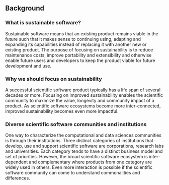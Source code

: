 ## Background

### What is sustainable software?
Sustainable software means that an existing product remains viable in the future such that it makes sense to continuing using, adapting and expanding its capabilities instead of replacing it with another new or existing product.  The purpose of focusing on sustainability is to reduce maintenance costs, improve portability and extensibility and otherwise enable future users and developers to keep the product viable for future development and use.

### Why we should focus on sustainability
A successful scientific software product typically has a life span of several decades or more.  Focusing on improved sustainability enables the scientific community to maximize the value, longevity and community impact of a product.  As scientific software ecosystems become more inter-connected, improved sustainability becomes even more impactful.

### Diverse scientific software communities and institutions
One way to characterize the computational and data sciences communities is through their institutions.  Three distinct categories of institutions that develop, use and support scientific software are corporations, research labs and universities.  Each category tends to have a distinct business model and set of priorities. However, the broad scientific software ecosystem is inter-dependent and complementary where products from one category are widely used in others.  Even more interaction is possible if the scientific software community can come to understand commonalities and differences.
